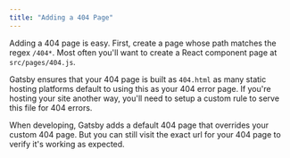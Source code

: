 ```yaml
---
title: "Adding a 404 Page"
---
```


Adding a 404 page is easy. First, create a page whose path matches the regex
`/404*`. Most often you'll want to create a React component page at
`src/pages/404.js`.

Gatsby ensures that your 404 page is built as `404.html` as many static hosting
platforms default to using this as your 404 error page. If you're hosting your
site another way, you'll need to setup a custom rule to serve this file for 404
errors.

When developing, Gatsby adds a default 404 page that overrides your custom 404
page. But you can still visit the exact url for your 404 page to verify it's
working as expected.
